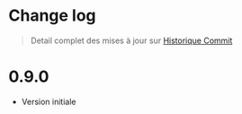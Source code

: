 Change log
==========

> Detail complet des mises à jour sur [Historique
> Commit](https://github.com/tlierdotfr/jeedom-plugin-rpict/commits/master)

0.9.0
=====
- Version initiale

